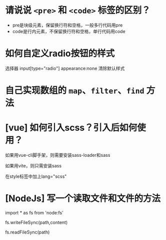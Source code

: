 # 请说说 `<pre>` 和 `<code>` 标签的区别？

- pre是块级元素，保留换行符和空格，一般多行代码用pre
- code是行内元素，不保留换行符和空格，单行代码用code

# 如何自定义radio按钮的样式

选择器 input[type="radio"] appearance:none 清除默认样式

# 自己实现数组的 `map`、`filter`、`find` 方法

# [vue] 如何引入scss？引入后如何使用？

如果用vue-cli脚手架，则需要安装sass-loader和sass

如果用vite，则只需安装sass

在style标签中加上lang="scss"

# [NodeJs] 写一个读取文件和文件的方法

import * as fs from 'node:fs'

fs.writeFileSync(path,content)

fs.readFileSync(path)